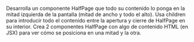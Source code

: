 Desarrolla un componente HalfPage que todo su contenido lo ponga en la mitad izquierda de la pantalla (mitad de ancho y todo el alto). Usa children para introducir todo el contenido entre la apertura y cierre de HalfPage en su interior. Crea 2 componentes HalfPage con algo de contenido HTML (en JSX) para ver cómo se posiciona en una mitad y la otra.
